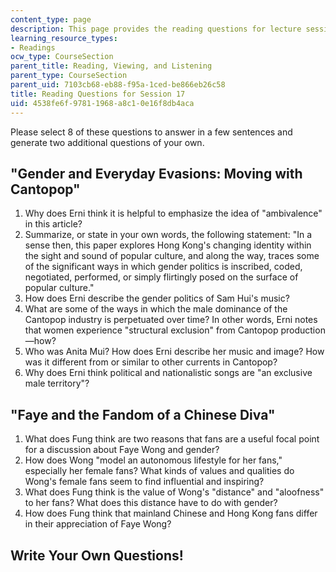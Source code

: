 ```yaml
---
content_type: page
description: This page provides the reading questions for lecture session 17.
learning_resource_types:
- Readings
ocw_type: CourseSection
parent_title: Reading, Viewing, and Listening
parent_type: CourseSection
parent_uid: 7103cb68-eb88-f95a-1ced-be866eb26c58
title: Reading Questions for Session 17
uid: 4538fe6f-9781-1968-a8c1-0e16f8db4aca
---
```


Please select 8 of these questions to answer in a few sentences and generate two additional questions of your own.

"Gender and Everyday Evasions: Moving with Cantopop"
----------------------------------------------------

1.  Why does Erni think it is helpful to emphasize the idea of "ambivalence" in this article?
2.  Summarize, or state in your own words, the following statement: "In a sense then, this paper explores Hong Kong's changing identity within the sight and sound of popular culture, and along the way, traces some of the significant ways in which gender politics is inscribed, coded, negotiated, performed, or simply flirtingly posed on the surface of popular culture."
3.  How does Erni describe the gender politics of Sam Hui's music?
4.  What are some of the ways in which the male dominance of the Cantopop industry is perpetuated over time? In other words, Erni notes that women experience "structural exclusion" from Cantopop production—how?
5.  Who was Anita Mui? How does Erni describe her music and image? How was it different from or similar to other currents in Cantopop?
6.  Why does Erni think political and nationalistic songs are "an exclusive male territory"?

"Faye and the Fandom of a Chinese Diva"
---------------------------------------

1.  What does Fung think are two reasons that fans are a useful focal point for a discussion about Faye Wong and gender?
2.  How does Wong "model an autonomous lifestyle for her fans," especially her female fans? What kinds of values and qualities do Wong's female fans seem to find influential and inspiring?
3.  What does Fung think is the value of Wong's "distance" and "aloofness" to her fans? What does this distance have to do with gender?
4.  How does Fung think that mainland Chinese and Hong Kong fans differ in their appreciation of Faye Wong?

Write Your Own Questions!
-------------------------